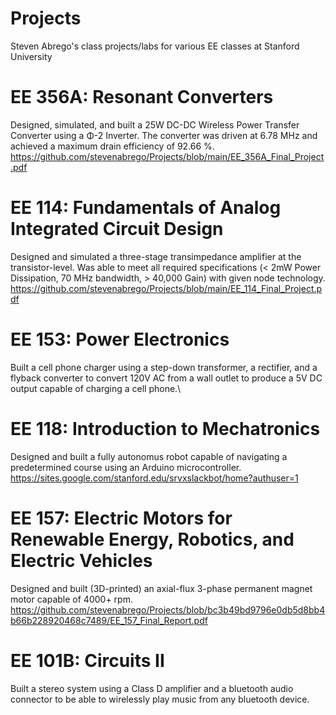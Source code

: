 # Projects
Steven Abrego's class projects/labs for various EE classes at Stanford University

# EE 356A: Resonant Converters
Designed, simulated, and built a 25W DC-DC Wireless Power Transfer Converter using a Φ-2 Inverter. The converter was driven at 6.78 MHz and achieved a maximum drain efficiency of 92.66 %.\
https://github.com/stevenabrego/Projects/blob/main/EE_356A_Final_Project.pdf



# EE 114: Fundamentals of Analog Integrated Circuit Design 
Designed and simulated a three-stage transimpedance amplifier at the transistor-level. Was able to meet all required specifications (< 2mW Power Dissipation, 70 MHz bandwidth, > 40,000 Gain) with given node technology.\
https://github.com/stevenabrego/Projects/blob/main/EE_114_Final_Project.pdf



# EE 153: Power Electronics
Built a cell phone charger using a step-down transformer, a rectifier, and a flyback converter to convert 120V AC from a wall outlet to produce a 5V DC output capable of charging a cell phone.\



# EE 118: Introduction to Mechatronics
Designed and built a fully autonomus robot capable of navigating a predetermined course using an Arduino microcontroller.\
https://sites.google.com/stanford.edu/srvxslackbot/home?authuser=1



# EE 157: Electric Motors for Renewable Energy, Robotics, and Electric Vehicles
Designed and built (3D-printed) an axial-flux 3-phase permanent magnet motor capable of 4000+ rpm.\
https://github.com/stevenabrego/Projects/blob/bc3b49bd9796e0db5d8bb4b66b228920468c7489/EE_157_Final_Report.pdf


# EE 101B: Circuits II
Built a stereo system using a Class D amplifier and a bluetooth audio connector to be able to wirelessly play music from any bluetooth device.
